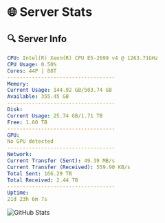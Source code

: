 # 🌐 Server Stats
## 🔍 Server Info
```yaml
CPU: Intel(R) Xeon(R) CPU E5-2699 v4 @ 1263.71GHz
CPU Usage: 0.50%
Cores: 44P | 88T
-----------------------------------
Memory:
Current Usage: 144.92 GB/503.74 GB
Available: 355.45 GB
-----------------------------------
Disk:
Current Usage: 25.74 GB/1.71 TB
Free: 1.60 TB
-----------------------------------
GPU:
No GPU detected
-----------------------------------
Network:
Current Transfer (Sent): 49.39 MB/s
Current Transfer (Received): 559.90 KB/s
Total Sent: 166.29 TB
Total Received: 2.44 TB
-----------------------------------
Uptime:
21d 23h 6m 7s
```
![GitHub Stats](https://img.shields.io/badge/Updated-2025-03-01_21:49:25-blue)